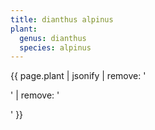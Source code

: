 ```yaml
---
title: dianthus alpinus
plant:
  genus: dianthus
  species: alpinus
---
```

{{ page.plant | jsonify | remove: '<p>' | remove: '</p>' }}
